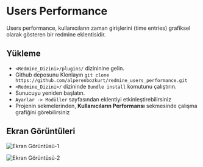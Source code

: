 # Users Performance


Users performance, kullanıcıların zaman girişlerini (time entries) grafiksel olarak gösteren bir redmine eklentisidir.

## Yükleme

- `<Redmine_Dizini>/plugins/` dizininine gelin.
- Github deposunu Klonlayın `git clone https://github.com/alperenbozkurt/redmine_users_performance.git`
- `<Redmine_Dizini>/` dizininde `Bundle install` komutunu çalıştırın.
- Sunucuyu yeniden başlatın.
- `Ayarlar -> Modüller` sayfasından eklentiyi etkinleştirebilirsiniz
- Projenin sekmelerinden, **Kullanıcıların Performansı** sekmesinde çalışma grafiğini görebilirsiniz

## Ekran Görüntüleri


![Ekran Görüntüsü-1](https://cloud.githubusercontent.com/assets/19302254/24770522/e1e8786a-1b12-11e7-8052-9ebd3cb7d2a8.png)

![Ekran Görüntüsü-2](https://cloud.githubusercontent.com/assets/19302254/24770570/076927ce-1b13-11e7-80f5-35a3e0323cf5.png)
